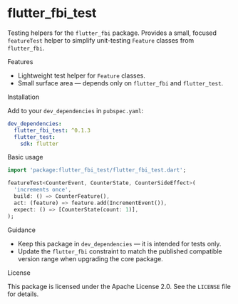 # flutter_fbi_test

Testing helpers for the `flutter_fbi` package. Provides a small, focused
`featureTest` helper to simplify unit-testing `Feature` classes from
`flutter_fbi`.

Features

- Lightweight test helper for `Feature` classes.
- Small surface area — depends only on `flutter_fbi` and `flutter_test`.

Installation

Add to your `dev_dependencies` in `pubspec.yaml`:

```yaml
dev_dependencies:
  flutter_fbi_test: ^0.1.3
  flutter_test:
    sdk: flutter
```

Basic usage

```dart
import 'package:flutter_fbi_test/flutter_fbi_test.dart';

featureTest<CounterEvent, CounterState, CounterSideEffect>(
  'increments once',
  build: () => CounterFeature(),
  act: (feature) => feature.add(IncrementEvent()),
  expect: () => [CounterState(count: 1)],
);
```

Guidance

- Keep this package in `dev_dependencies` — it is intended for tests only.
- Update the `flutter_fbi` constraint to match the published compatible
  version range when upgrading the core package.

License

This package is licensed under the Apache License 2.0. See the `LICENSE` file
for details.

